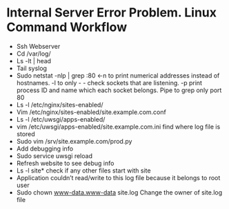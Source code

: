 # Internal Server Error Problem. Linux Command Workflow

- Ssh Webserver
- Cd /var/log/
- Ls -lt | head
- Tail syslog
- Sudo netstat -nlp | grep :80    <-n to print numerical addresses instead of hostnames. -l to only - - check sockets that are listening. -p print process ID and name which each socket belongs. Pipe to grep only port 80
- Ls -l /etc/nginx/sites-enabled/
- Vim /etc/nginx/sites-enabled/site.example.com.conf
- Ls -l /etc/uwsgi/apps-enabled/
- vim /etc/uwsgi/apps-enabled/site.example.com.ini    find where log file is stored
- Sudo vim /srv/site.example.com/prod.py
- Add debugging info
- Sudo service uwsgi reload
- Refresh website to see debug info
- Ls -l site*     check if any other files start with site
- Application couldn’t read/write to this log file because it belongs to root user
- Sudo chown www-data.www-data site.log     Change the owner of site.log file
